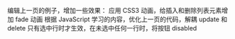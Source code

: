 编辑上一页的例子，增加一些效果：
应用 CSS3 动画，给插入和删除列表元素增加 fade 动画
根据 JavaScript 学习的内容，优化上一页的代码，解耦
update 和 delete 只有选中行时才生效，在未选中任何一行时，将按钮 disabled